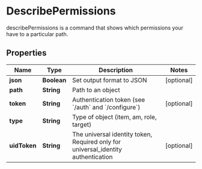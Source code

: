 

# DescribePermissions

describePermissions is a command that shows which permissions your have to a particular path.

## Properties

| Name | Type | Description | Notes |
|------------ | ------------- | ------------- | -------------|
|**json** | **Boolean** | Set output format to JSON |  [optional] |
|**path** | **String** | Path to an object |  |
|**token** | **String** | Authentication token (see &#x60;/auth&#x60; and &#x60;/configure&#x60;) |  [optional] |
|**type** | **String** | Type of object (item, am, role, target) |  |
|**uidToken** | **String** | The universal identity token, Required only for universal_identity authentication |  [optional] |



